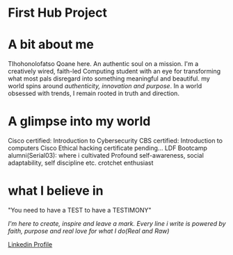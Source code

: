 # First Hub Project
# A bit about me
Tlhohonolofatso Qoane here. An authentic soul on a mission.
I'm a creatively wired, faith-led Computing student with an eye for transforming what most pals disregard into something meaningful and beautiful. my world spins around _authenticity, innovation and purpose_. In a world obsessed with trends, I remain rooted in truth and direction.

# A glimpse into my world
Cisco certified: Introduction to Cybersecurity
CBS certified: Introduction to computers
Cisco Ethical hacking certificate pending...
LDF Bootcamp alumni(Serial03): where i cultivated Profound self-awareness, social adaptability, self discipline etc.
crotchet enthusiast

# what I believe in
"You need to have a TEST to have a TESTIMONY" 

_I'm here to create, inspire and leave a mark. Every line i write is powered by faith, purpose and real love for what I do(Real and Raw)_

[Linkedin Profile](https://www.linkedin.com/in/Tlhohonolofatsok.Qoane)


